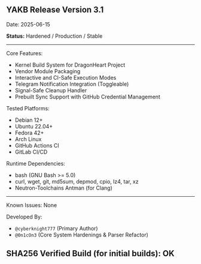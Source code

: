 ## YAKB Release Version 3.1

Date: 2025-06-15

**Status:** Hardened / Production / Stable

---

Core Features:
- Kernel Build System for DragonHeart Project
- Vendor Module Packaging
- Interactive and CI-Safe Execution Modes
- Telegram Notification Integration (Toggleable)
- Signal-Safe Cleanup Handler
- Prebuilt Sync Support with GitHub Credential Management

Tested Platforms:
- Debian 12+
- Ubuntu 22.04+
- Fedora 42+
- Arch Linux
- GitHub Actions CI
- GitLab CI/CD

Runtime Dependencies:
- bash (GNU Bash >= 5.0)
- curl, wget, git, md5sum, depmod, cpio, lz4, tar, xz
- Neutron-Toolchains Antman (for Clang)

---

Known Issues: None

Developed By:
- `@cyberknight777` (Primary Author)
- `@0n1cOn3` (Core System Hardenings & Parser Refactor)

SHA256 Verified Build (for initial builds): OK
---
